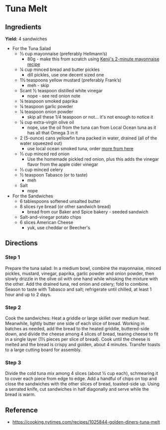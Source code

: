 # Tuna Melt

## Ingredients

**Yield:** 4 sandwiches

- For the Tuna Salad
    - ⅓ cup mayonnaise (preferably Hellmann’s)
        - 80g - make this from scratch using [Kenji's 2-minute mayonnaise recipe](https://www.seriouseats.com/two-minute-mayonnaise)
    - ¼ cup minced bread and butter pickles
        - dill pickles, use one decent sized one
    - 1½ teaspoons yellow mustard (preferably Frank’s)
        - meh - skip
    - Scant ½ teaspoon distilled white vinegar
        - nope - see red onion note
    - ¼ teaspoon smoked paprika
    - ¼ teaspoon garlic powder
    - ¼ teaspoon onion powder
        - skip all these 1/4 teaspoon or not... it's not enough to notice it
    - ¼ cup extra-virgin olive oil
        - nope, use the oil from the tuna can from Local Ocean tuna as it has all that Omega 3 in it
    - 2 (5-ounce) cans yellowfin tuna packed in water, drained (all of the water squeezed out)
        - use local ocean smoked tuna, order [more from here](https://www.localocean.net/shop/p/canned-tuna)
    - ⅓ cup minced red onion
        - Use the homemade pickled red onion, plus this adds the vinegar flavor from the apple cider vinegar
    - ⅓ cup minced celery
    - ½ teaspoon Tabasco (or to taste)
        - meh
    - Salt
        - nope
- For the Sandwiches
    - 6 tablespoons softened unsalted butter
    - 8 slices rye bread (or other sandwich bread)
        - bread from our Baker and Spice bakery - seeded sandwich
    - Salt-and-vinegar potato chips
    - 6 slices American Cheese
        - yuk, use cheddar or Beecher's

## Directions

### Step 1
Prepare the tuna salad: In a medium bowl, combine the mayonnaise, minced pickles, mustard, vinegar, paprika, garlic powder and onion powder, then slowly drizzle in the olive oil with one hand while whisking the mixture with the other. Add the drained tuna, red onion and celery; fold to combine. Season to taste with Tabasco and salt; refrigerate until chilled, at least 1 hour and up to 2 days.

### Step 2
Cook the sandwiches: Heat a griddle or large skillet over medium heat. Meanwhile, lightly butter one side of each slice of bread. Working in batches as needed, add the bread to the heated griddle, buttered-side down, and divide the cheese among 4 slices of bread, tearing cheese to fit in a single layer (1½ pieces per slice of bread). Cook until the cheese is melted and the bread is crispy and golden, about 4 minutes. Transfer toasts to a large cutting board for assembly.

### Step 3
Divide the cold tuna mix among 4 slices (about ½ cup each), schmearing it to cover each piece from edge to edge. Add a handful of chips on top and close the sandwiches with the other slices of bread, toasted-side up. Using a serrated knife, cut sandwiches in half diagonally and serve while the bread is warm.

## Reference

- https://cooking.nytimes.com/recipes/1025844-golden-diners-tuna-melt